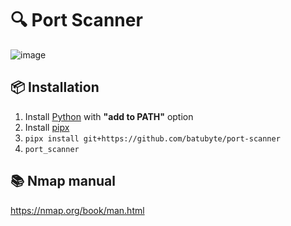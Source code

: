 # 🔍 Port Scanner
![image](https://github.com/user-attachments/assets/31e01990-7348-4016-bd61-97a737fc0941)

## 📦 Installation
1. Install [Python](https://www.python.org/downloads) with **"add to PATH"** option
2. Install [pipx](https://pipx.pypa.io/latest/installation/#installing-pipx)
3. ``pipx install git+https://github.com/batubyte/port-scanner``
4. ``port_scanner``

## 📚 Nmap manual
https://nmap.org/book/man.html
